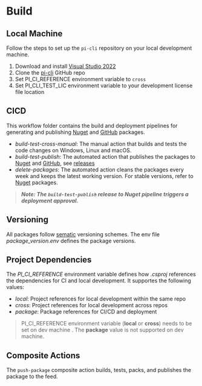# Build

## Local Machine
Follow the steps to set up the `pi-cli` repository on your local development machine.

1. Download and install [Visual Studio 2022](https://visualstudio.microsoft.com/vs/)
2. Clone the [pi-cli](https://github.com/perpetualintelligence/cli) GitHub repo
3. Set PI_CI_REFERENCE environment variable to `cross`
4. Set PI_CLI_TEST_LIC environment variable to your development license file location

## CICD
This workflow folder contains the build and deployment pipelines for generating and publishing [Nuget](https://www.nuget.org/profiles/perpetualintelligencellc) and [GitHub](https://github.com/orgs/perpetualintelligence/packages?repo_name=data) packages. 

- *build-test-cross-manual*: The manual action that builds and tests the code changes on Windows, Linux and macOS.
- *build-test-publish*: The automated action that publishes the packages to [Nuget](https://www.nuget.org/profiles/perpetualintelligencellc) and [GitHub](https://github.com/orgs/perpetualintelligence/packages?repo_name=data), see [releases](https://github.com/perpetualintelligence/cli/releases)
- *delete-packages*:  The automated action cleans the packages every week and keeps the latest working version. For stable versions, refer to [Nuget](https://www.nuget.org/profiles/perpetualintelligencellc) packages.

> ***Note: The `build-test-publish` release to Nuget pipeline triggers a deployment approval.***

## Versioning
All packages follow [sematic](https://semver.org/) versioning schemes. The env file *package_version.env* defines the package versions.

## Project Dependencies
The *PI_CI_REFERENCE* environment variable defines how *.csproj* references the dependencies for CI and local development. It supportes the following values:
- *local*: Project references for local development within the same repo
- *cross*: Project references for local development across repos
- *package*: Package references for CI/CD and deployment

> PI_CI_REFERENCE environment variable (**local** or **cross**) needs to be set on dev machine . The **package** value is not supported on dev machine. 

## Composite Actions
The `push-package` composite action builds, tests, packs, and publishes the package to the feed.
